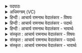 <details><summary>पदपाठः</summary>

प꣡व꣢꣯स्व। दे꣣व꣡वी꣢तये। दे꣣व꣢। वी꣣तये। इ꣡न्दो꣢꣯। धा꣡रा꣢꣯भिः। ओ꣡ज꣢꣯सा। आ। क꣣ल꣡श꣢म्। म꣡धु꣢꣯मान्। सो꣣म। नः। सदः। १३२६।
</details>

<details><summary>अधिमन्त्रम् (VC)</summary>

- पवमानः सोमः
- मनुराप्सवः
- उष्णिक्
- ऋषभः
</details>

<details><summary>हिन्दी : आचार्य रामनाथ वेदालंकार - विषयः</summary>

प्रथम ऋचा की व्याख्या पूर्वार्चिक में ५७१ क्रमाङ्क पर ब्रह्मानन्द-रस के विषय में की गयी थी। यहाँ भी उसी विषय का वर्णन करते हैं।
</details>

<details><summary>हिन्दी : आचार्य रामनाथ वेदालंकार - पदार्थः</summary>

पदार्थान्वयभाषाः -  हे (इन्दो) रस से भिगोनेवाले परमेश्वर ! (देववीतये) दिव्य गुणों की प्राप्ति के लिए (धाराभिः) आनन्द की धाराओं के साथ (ओजसा) वेगपूर्वक (पवस्व) हमारे अन्तःकरण में बहो। हे (सोम) रस के भण्डार ! (मधुमान्) मधुर आप (नः) हमारे (कलशम्) जीवात्मारूप कलश में (आ सदः) आकर स्थित होवो ॥१॥
</details>

<details><summary>हिन्दी : आचार्य रामनाथ वेदालंकार - भावार्थः</summary>

भावार्थभाषाः -  परमात्मा के ध्यान में मग्न योगी लोग परमात्मा के पास से अपनी मनोभूमि में झरते हुए आनन्द-रस के झरने का साक्षात् अनुभव करते हैं ॥१॥
</details>

<details><summary>संस्कृत : आचार्य रामनाथ वेदालंकार - विषयः</summary>

तत्र प्रथमा ऋक् पूर्वार्चिके ५७१ क्रमाङ्के ब्रह्मानन्दरसविषये व्याख्याता। अत्रापि स एव विषयो वर्ण्यते।
</details>

<details><summary>संस्कृत : आचार्य रामनाथ वेदालंकार - पदार्थः</summary>

पदार्थान्वयभाषाः -  हे (इन्दो) रसेन आर्द्रीकर्तः परमेश ! त्वम् (देववीतये) दिव्यगुणानां प्राप्तये (धाराभिः) आनन्दधाराभिः (ओजसा) वेगेन (पवस्व) अस्मदन्तःकरणे प्रक्षर। हे (सोम) रसागार ! (मधुमान्) मधुमयः त्वम् (नः) अस्माकम् (कलशम्) जीवात्मरूपम् (आ सदः) आसीद।[सदेर्विध्यर्थे लुङि रूपम्]॥१॥
</details>

<details><summary>संस्कृत : आचार्य रामनाथ वेदालंकार - भावार्थः</summary>

भावार्थभाषाः -  परमात्मध्यानमग्ना योगिनः परमात्मनः सकाशात् स्वमनोभूमौ निर्झरन्तमानन्दरसनिर्झरं साक्षादनुभवन्ति ॥१॥
</details>